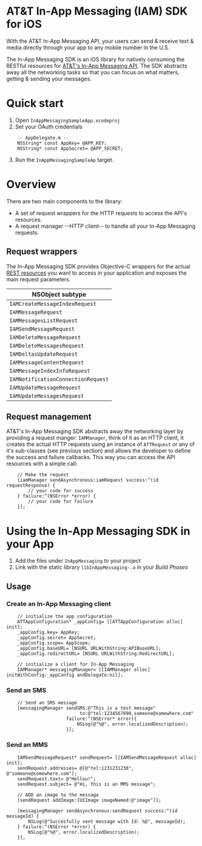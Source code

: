 # AT&T In-App Messaging (IAM) SDK for iOS


With the AT&T In-App Messaging API, your users can send & receive text
& media directly through your app to any mobile number in the U.S. 

The In-App Messaging SDK  is an iOS library for natively consuming the RESTful resources for [AT&T's In-App Messaging API](http://developer.att.com/apis/in-app-messaging). The SDK abstracts away all the networking tasks so that you can focus on what matters, getting & sending your messages. 

# Quick start

1. Open `InAppMessagingSampleApp.xcodeproj` 
2. Set your OAuth credentials

```objc
    -- AppDelegate.m --
    NSString* const AppKey= @APP_KEY;
    NSString* const AppSecret= @APP_SECRET;
```

3. Run the `InAppMessagingSampleAp` target.

# Overview

There are two main components to the library:

 - A set of request wrappers for the HTTP requests to access the API's resources.
 - A request manager --HTTP client-- to handle all your In-App Messaging requests.

## Request wrappers

The In-App Messaging SDK provides Objective-C wrappers for the actual [REST resources](http://developer.att.com/apis/in-app-messaging/docs#resources) you want to access in your application and exposes the main request parameters.

| NSObject subtype | 
| -------- | 
| `IAMCreateMessageIndexRequest` |
| `IAMMessageRequest` |
| `IAMMessagesListRequest` |
| `IAMSendMessageRequest` |
| `IAMDeleteMessageRequest` |
| `IAMDeleteMessagesRequest` |
| `IAMDeltasUpdateRequest` |
| `IAMMessageContentRequest` |
| `IAMMessageIndexInfoRequest` |
| `IAMNotificationConnectionRequest` |
| `IAMUpdateMessageRequest` |
| `IAMUpdateMessagesRequest` |


## Request management

AT&T's In-App Messaging SDK abstracts away the networking layer by providing a request manger: `IAMManager`, think of it as an HTTP client, it creates the actual HTTP requests using an instance of `ATTRequest` or any of it's sub-classes (see previous section) and allows the developer to define the success and failure callbacks. This way you can access the API resources with a simple call:

```objc    
    // Make the request
    [iamManager sendAsynchronous:iamRequest success:^(id requestResponse) {
        // your code for success 
    } failure:^(NSError *error) {
        // your code for failure
    }];
```

# Using the In-App Messaging SDK in your App


1. Add the files under `InAppMessaging` to your project
2. Link with the static library `libInAppMessaging-.a` in your *Build Phases*

## Usage

### Create an In-App Messaging client

```objc
    // initialize the app configuration
    ATTAppConfiguration* _appConfig= [[ATTAppConfiguration alloc] init];
    _appConfig.key= AppKey;
    _appConfig.secret= AppSecret;
    _appConfig.scope= AppScope;
    _appConfig.baseURL= [NSURL URLWithString:APIBaseURL];
    _appConfig.redirectURL= [NSURL URLWithString:RedirectURL];
    
    // initialize a client for In-App Messaging
    IAMManager* messagingManager= [[IAMManager alloc] initWithConfig:_appConfig andDelegate:nil];
```

### Send an SMS

```objc
	// Send an SMS message
    [messagingManager sendSMS:@"This is a test message"
                           to:@"tel:1234567890,someone@somewhere.com"
                      failure:^(NSError* error){
                          NSLog(@"%@", error.localizedDescription);
                      }];
```

### Send an MMS

```objc
	IAMSendMessageRequest* sendRequest= [[IAMSendMessageRequest alloc] init];
    sendRequest.addresses= @[@"tel:1231231230", @"someone@somewhere.com"];
    sendRequest.text= @"Hellou!";
    sendRequest.subject= @"Hi, this is an MMS message";
    
    // ADD an image to the message
    [sendRequest addImage:[UIImage imageNamed:@"image"]];
    
    [messagingManager sendAsynchronous:sendRequest success:^(id messageId) {
        NSLog(@"Succesfully sent message with Id: %@", messageId);
    } failure:^(NSError *error) {
        NSLog(@"%@", error.localizedDescription);
    }];
```
